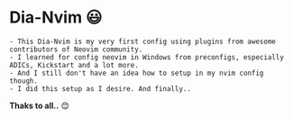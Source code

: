 # Dia-Nvim :smiley:
>
    - This Dia-Nvim is my very first config using plugins from awesome contributors of Neovim community.
    - I learned for config neovim in Windows from preconfigs, especially ADICs, Kickstart and a lot more.
    - And I still don't have an idea how to setup in my nvim config though.
    - I did this setup as I desire. And finally..

**Thaks to all..** :blush:

